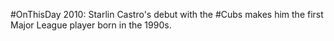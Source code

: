 #OnThisDay 2010: Starlin Castro's debut with the #Cubs makes him the first Major League player born in the 1990s.